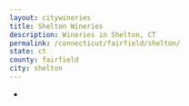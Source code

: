 ```yaml
---
layout: citywineries
title: Shelton Wineries
description: Wineries in Shelton, CT
permalink: /connecticut/fairfield/shelton/
state: ct
county: fairfield
city: shelton
---
```

-
